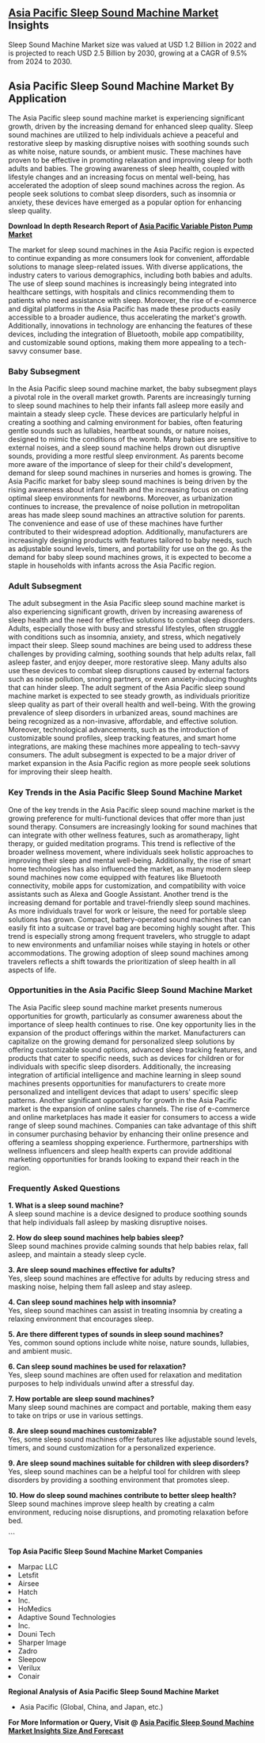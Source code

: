 <h2><a href="https://www.verifiedmarketreports.com/download-sample/?rid=295682&amp;utm_source=Github-Feb&amp;utm_medium=219" target="_blank">Asia Pacific Sleep Sound Machine Market</a> Insights</h2><p>Sleep Sound Machine Market size was valued at USD 1.2 Billion in 2022 and is projected to reach USD 2.5 Billion by 2030, growing at a CAGR of 9.5% from 2024 to 2030.</p><p><h2>Asia Pacific Sleep Sound Machine Market By Application</h2> <p>The Asia Pacific sleep sound machine market is experiencing significant growth, driven by the increasing demand for enhanced sleep quality. Sleep sound machines are utilized to help individuals achieve a peaceful and restorative sleep by masking disruptive noises with soothing sounds such as white noise, nature sounds, or ambient music. These machines have proven to be effective in promoting relaxation and improving sleep for both adults and babies. The growing awareness of sleep health, coupled with lifestyle changes and an increasing focus on mental well-being, has accelerated the adoption of sleep sound machines across the region. As people seek solutions to combat sleep disorders, such as insomnia or anxiety, these devices have emerged as a popular option for enhancing sleep quality. <p><strong>Download In depth Research Report of <a href="https://www.verifiedmarketreports.com/download-sample/?rid=236118&amp;utm_source=Pulse-Dec&amp;utm_medium=219" target="_blank">Asia Pacific Variable Piston Pump Market</a></strong></p> The market for sleep sound machines in the Asia Pacific region is expected to continue expanding as more consumers look for convenient, affordable solutions to manage sleep-related issues. With diverse applications, the industry caters to various demographics, including both babies and adults. The use of sleep sound machines is increasingly being integrated into healthcare settings, with hospitals and clinics recommending them to patients who need assistance with sleep. Moreover, the rise of e-commerce and digital platforms in the Asia Pacific has made these products easily accessible to a broader audience, thus accelerating the market's growth. Additionally, innovations in technology are enhancing the features of these devices, including the integration of Bluetooth, mobile app compatibility, and customizable sound options, making them more appealing to a tech-savvy consumer base. <h3>Baby Subsegment</h3> <p>In the Asia Pacific sleep sound machine market, the baby subsegment plays a pivotal role in the overall market growth. Parents are increasingly turning to sleep sound machines to help their infants fall asleep more easily and maintain a steady sleep cycle. These devices are particularly helpful in creating a soothing and calming environment for babies, often featuring gentle sounds such as lullabies, heartbeat sounds, or nature noises, designed to mimic the conditions of the womb. Many babies are sensitive to external noises, and a sleep sound machine helps drown out disruptive sounds, providing a more restful sleep environment. As parents become more aware of the importance of sleep for their child's development, demand for sleep sound machines in nurseries and homes is growing. The Asia Pacific market for baby sleep sound machines is being driven by the rising awareness about infant health and the increasing focus on creating optimal sleep environments for newborns. Moreover, as urbanization continues to increase, the prevalence of noise pollution in metropolitan areas has made sleep sound machines an attractive solution for parents. The convenience and ease of use of these machines have further contributed to their widespread adoption. Additionally, manufacturers are increasingly designing products with features tailored to baby needs, such as adjustable sound levels, timers, and portability for use on the go. As the demand for baby sleep sound machines grows, it is expected to become a staple in households with infants across the Asia Pacific region. <h3>Adult Subsegment</h3> <p>The adult subsegment in the Asia Pacific sleep sound machine market is also experiencing significant growth, driven by increasing awareness of sleep health and the need for effective solutions to combat sleep disorders. Adults, especially those with busy and stressful lifestyles, often struggle with conditions such as insomnia, anxiety, and stress, which negatively impact their sleep. Sleep sound machines are being used to address these challenges by providing calming, soothing sounds that help adults relax, fall asleep faster, and enjoy deeper, more restorative sleep. Many adults also use these devices to combat sleep disruptions caused by external factors such as noise pollution, snoring partners, or even anxiety-inducing thoughts that can hinder sleep. The adult segment of the Asia Pacific sleep sound machine market is expected to see steady growth, as individuals prioritize sleep quality as part of their overall health and well-being. With the growing prevalence of sleep disorders in urbanized areas, sound machines are being recognized as a non-invasive, affordable, and effective solution. Moreover, technological advancements, such as the introduction of customizable sound profiles, sleep tracking features, and smart home integrations, are making these machines more appealing to tech-savvy consumers. The adult subsegment is expected to be a major driver of market expansion in the Asia Pacific region as more people seek solutions for improving their sleep health. <h3>Key Trends in the Asia Pacific Sleep Sound Machine Market</h3> <p>One of the key trends in the Asia Pacific sleep sound machine market is the growing preference for multi-functional devices that offer more than just sound therapy. Consumers are increasingly looking for sound machines that can integrate with other wellness features, such as aromatherapy, light therapy, or guided meditation programs. This trend is reflective of the broader wellness movement, where individuals seek holistic approaches to improving their sleep and mental well-being. Additionally, the rise of smart home technologies has also influenced the market, as many modern sleep sound machines now come equipped with features like Bluetooth connectivity, mobile apps for customization, and compatibility with voice assistants such as Alexa and Google Assistant. Another trend is the increasing demand for portable and travel-friendly sleep sound machines. As more individuals travel for work or leisure, the need for portable sleep solutions has grown. Compact, battery-operated sound machines that can easily fit into a suitcase or travel bag are becoming highly sought after. This trend is especially strong among frequent travelers, who struggle to adapt to new environments and unfamiliar noises while staying in hotels or other accommodations. The growing adoption of sleep sound machines among travelers reflects a shift towards the prioritization of sleep health in all aspects of life. <h3>Opportunities in the Asia Pacific Sleep Sound Machine Market</h3> <p>The Asia Pacific sleep sound machine market presents numerous opportunities for growth, particularly as consumer awareness about the importance of sleep health continues to rise. One key opportunity lies in the expansion of the product offerings within the market. Manufacturers can capitalize on the growing demand for personalized sleep solutions by offering customizable sound options, advanced sleep tracking features, and products that cater to specific needs, such as devices for children or for individuals with specific sleep disorders. Additionally, the increasing integration of artificial intelligence and machine learning in sleep sound machines presents opportunities for manufacturers to create more personalized and intelligent devices that adapt to users' specific sleep patterns. Another significant opportunity for growth in the Asia Pacific market is the expansion of online sales channels. The rise of e-commerce and online marketplaces has made it easier for consumers to access a wide range of sleep sound machines. Companies can take advantage of this shift in consumer purchasing behavior by enhancing their online presence and offering a seamless shopping experience. Furthermore, partnerships with wellness influencers and sleep health experts can provide additional marketing opportunities for brands looking to expand their reach in the region. <h3>Frequently Asked Questions</h3> <p><b>1. What is a sleep sound machine?</b><br> A sleep sound machine is a device designed to produce soothing sounds that help individuals fall asleep by masking disruptive noises.</p> <p><b>2. How do sleep sound machines help babies sleep?</b><br> Sleep sound machines provide calming sounds that help babies relax, fall asleep, and maintain a steady sleep cycle.</p> <p><b>3. Are sleep sound machines effective for adults?</b><br> Yes, sleep sound machines are effective for adults by reducing stress and masking noise, helping them fall asleep and stay asleep.</p> <p><b>4. Can sleep sound machines help with insomnia?</b><br> Yes, sleep sound machines can assist in treating insomnia by creating a relaxing environment that encourages sleep.</p> <p><b>5. Are there different types of sounds in sleep sound machines?</b><br> Yes, common sound options include white noise, nature sounds, lullabies, and ambient music.</p> <p><b>6. Can sleep sound machines be used for relaxation?</b><br> Yes, sleep sound machines are often used for relaxation and meditation purposes to help individuals unwind after a stressful day.</p> <p><b>7. How portable are sleep sound machines?</b><br> Many sleep sound machines are compact and portable, making them easy to take on trips or use in various settings.</p> <p><b>8. Are sleep sound machines customizable?</b><br> Yes, some sleep sound machines offer features like adjustable sound levels, timers, and sound customization for a personalized experience.</p> <p><b>9. Are sleep sound machines suitable for children with sleep disorders?</b><br> Yes, sleep sound machines can be a helpful tool for children with sleep disorders by providing a soothing environment that promotes sleep.</p> <p><b>10. How do sleep sound machines contribute to better sleep health?</b><br> Sleep sound machines improve sleep health by creating a calm environment, reducing noise disruptions, and promoting relaxation before bed.</p> ```</p><p><strong>Top Asia Pacific Sleep Sound Machine Market Companies</strong></p><div data-test-id=""><p><li>Marpac LLC</li><li> Letsfit</li><li> Airsee</li><li> Hatch</li><li> Inc.</li><li> HoMedics</li><li> Adaptive Sound Technologies</li><li> Inc.</li><li> Douni Tech</li><li> Sharper Image</li><li> Zadro</li><li> Sleepow</li><li> Verilux</li><li> Conair</li></p><div><strong>Regional Analysis of&nbsp;Asia Pacific Sleep Sound Machine Market</strong></div><ul><li dir="ltr"><p dir="ltr">Asia Pacific (Global, China, and Japan, etc.)</p></li></ul><p><strong>For More Information or Query, Visit @&nbsp;</strong><strong><a href="https://www.verifiedmarketreports.com/product/sleep-sound-machine-market/?utm_source=Github-Feb&amp;utm_medium=219" target="_blank">Asia Pacific Sleep Sound Machine Market Insights Size And Forecast</a></strong></p></div><h2>&nbsp;</h2><div data-test-id="">&nbsp;</div>
